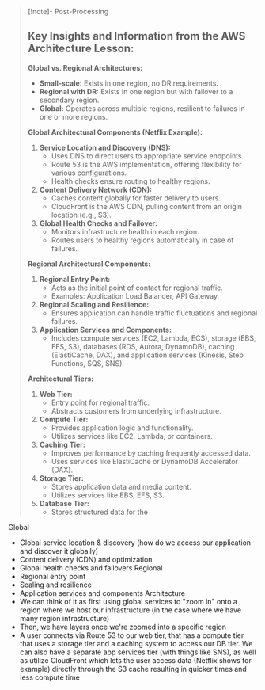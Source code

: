 
>[!note]- Post-Processing
>## Key Insights and Information from the AWS Architecture Lesson:
>
>**Global vs. Regional Architectures:**
>
>* **Small-scale:** Exists in one region, no DR requirements.
>* **Regional with DR:** Exists in one region but with failover to a secondary region.
>* **Global:** Operates across multiple regions, resilient to failures in one or more regions.
>
>**Global Architectural Components (Netflix Example):**
>
>1. **Service Location and Discovery (DNS):**  
>    * Uses DNS to direct users to appropriate service endpoints.
>    * Route 53 is the AWS implementation, offering flexibility for various configurations.
>    * Health checks ensure routing to healthy regions.
>2. **Content Delivery Network (CDN):**
>    * Caches content globally for faster delivery to users.
>    * CloudFront is the AWS CDN, pulling content from an origin location (e.g., S3).
>3. **Global Health Checks and Failover:**
>    * Monitors infrastructure health in each region.
>    * Routes users to healthy regions automatically in case of failures.
>
>**Regional Architectural Components:**
>
>1. **Regional Entry Point:**
>    * Acts as the initial point of contact for regional traffic.
>    * Examples: Application Load Balancer, API Gateway.
>2. **Regional Scaling and Resilience:**
>    * Ensures application can handle traffic fluctuations and regional failures.
>3. **Application Services and Components:**
>    * Includes compute services (EC2, Lambda, ECS), storage (EBS, EFS, S3), databases (RDS, Aurora, DynamoDB), caching (ElastiCache, DAX), and application services (Kinesis, Step Functions, SQS, SNS).
>
>**Architectural Tiers:**
>
>1. **Web Tier:**
>    * Entry point for regional traffic.
>    * Abstracts customers from underlying infrastructure.
>2. **Compute Tier:**
>    * Provides application logic and functionality.
>    * Utilizes services like EC2, Lambda, or containers.
>3. **Caching Tier:**
>    * Improves performance by caching frequently accessed data.
>    * Uses services like ElastiCache or DynamoDB Accelerator (DAX).
>4. **Storage Tier:**
>    * Stores application data and media content.
>    * Utilizes services like EBS, EFS, S3.
>5. **Database Tier:**
>    * Stores structured data for the

Global
- Global service location & discovery (how do we access our application and discover it globally)
- Content delivery (CDN) and optimization
- Global health checks and failovers
Regional
- Regional entry point
- Scaling and resilience
- Application services and components
Architecture
- We can think of it as first using global services to "zoom in" onto a region where we host our infrastructure (in the case where we have many region infrastructure)
- Then, we have layers once we're zoomed into a specific region
- A user connects via Route 53 to our web tier, that has a compute tier that uses a storage tier and a caching system to access our DB tier. We can also have a separate app services tier (with things like SNS), as well as utilize CloudFront which lets the user access data (Netflix shows for example) directly through the S3 cache resulting in quicker times and less compute time
